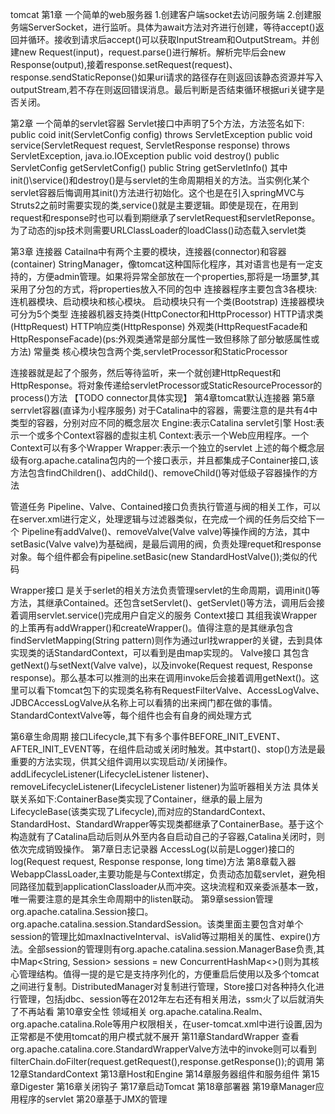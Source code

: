 tomcat
第1章 一个简单的web服务器
1.创建客户端socket去访问服务端
2.创建服务端ServerSocket，进行监听。具体为await方法对齐进行创建，等待accept()返回并循环。接收到请求后accept()可以获取InputStream和OutputStream。并创建new Request(input)，request.parse()进行解析。解析完毕后会new Response(output),接着response.setRequest(request)、response.sendStaticReponse()如果uri请求的路径存在则返回该静态资源并写入outputStream,若不存在则返回错误消息。最后判断是否结束循环根据uri关键字是否关闭。

第2章 一个简单的servlet容器
Servlet接口中声明了5个方法，方法签名如下:
public coid init(ServletConfig config) throws ServletException
public void service(ServletRequest request, ServletResponse response) throws ServletException, java.io.IOException
public void destroy()
public ServletConfig getServletConfig()
public String getServletInfo()
其中init()\service()和destroy()是与servlet的生命周期相关的方法。当实例化某个servlet容器后悔调用其init()方法进行初始化。这个也是在引入springMVC与Struts2之前时需要实现的类,service()就是主要逻辑。即使是现在，在用到request和response时也可以看到期继承了servletRequest和servletReponse。为了动态的jsp技术则需要URLClassLoader的loadClass()动态载入servlet类

第3章 连接器
Catailna中有两个主要的模块，连接器(connector)和容器(container)
StringManager，像tomcat这种国际化程序，其对语言也是有一定支持的，方便admin管理。如果将异常全部放在一个properties,那将是一场噩梦,其采用了分包的方式，将properties放入不同的包中
连接器程序主要包含3各模块:连机器模块、启动模块和核心模块。
	启动模块只有一个类(Bootstrap)
	连接器模块可分为5个类型
		连接器机器支持类(HttpConector和HttpProcessor)
		HTTP请求类(HttpRequest)
		HTTP响应类(HttpResponse)
		外观类(HttpRequestFacade和HttpResponseFacade)(ps:外观类通常是部分属性一致但移除了部分敏感属性或方法)
		常量类
	核心模块包含两个类,servletProcessor和StaticProcessor

连接器就是起了个服务，然后等待监听，来一个就创建HttpRequest和HttpResponse。将对象传递给servletProcessor或StaticResourceProcessor的process()方法
【TODO connector具体实现】
第4章tomcat默认连接器
第5章serrvlet容器(直译为小程序服务)
对于Catalina中的容器，需要注意的是共有4中类型的容器，分别对应不同的概念层次
Engine:表示Catalina servlet引擎
Host:表示一个或多个Context容器的虚拟主机
Context:表示一个Web应用程序。一个Context可以有多个Wrapper
Wrapper:表示一个独立的servlet
上述的每个概念层级有org.apache.catalina包内的一个接口表示，并且都集成子Container接口,该方法包含findChildren()、addChild()、removeChild()等对低级子容器操作的方法

管道任务
Pipeline、Valve、Contained接口负责执行管道与阀的相关工作，可以在server.xml进行定义，处理逻辑与过滤器类似，在完成一个阀的任务后交给下一个
Pipeline有addValve()、removeValve(Valve valve)等操作阀的方法，其中setBasic(Valve valve)为基础阀，是最后调用的阀，负责处理requet和response对象。每个组件都会有pipeline.setBasic(new StandardHostValve());类似的代码

Wrapper接口
	是关于serlet的相关方法负责管理servlet的生命周期，调用init()等方法，其继承Contained。还包含setServlet()、getServlet()等方法，调用后会接着调用servlet.service()完成用户自定义的服务
Context接口
	其组我诶Wrapper的上策再有addWrapper()和createWrapper()。值得注意的是其继承包含findServletMapping(String pattern)则作为通过url找wrapper的关键，去到具体实现类的话StandardContext，可以看到是由map实现的。
Valve接口
	其包含getNext()与setNext(Valve valve)，以及invoke(Request request, Response response)。那么基本可以推测的出来在调用invoke后会接着调用getNext()。这里可以看下tomcat包下的实现类名称有RequestFilterValve、AccessLogValve、JDBCAccessLogValve从名称上可以看猜的出来阀门都在做的事情。StandardContextValve等，每个组件也会有自身的阀处理方式


第6章生命周期
接口Lifecycle,其下有多个事件BEFORE_INIT_EVENT、AFTER_INIT_EVENT等，在组件启动或关闭时触发。其中start()、stop()方法是最重要的方法实现，供其父组件调用以实现启动/关闭操作。addLifecycleListener(LifecycleListener listener)、removeLifecycleListener(LifecycleListener listener)为监听器相关方法
具体关联关系如下:ContainerBase类实现了Container，继承的最上层为LifecycleBase(该类实现了Lifecycle),而对应的StandardContext、StandardHost、StandardWrapper等实现类都继承了ContainerBase。基于这个构造就有了Catalina启动后则从外至内各自启动自己的子容器,Catalina关闭时，则依次完成销毁操作。
第7章日志记录器
AccessLog(以前是Logger)接口的log(Request request, Response response, long time)方法
第8章载入器
WebappClassLoader,主要功能是与Context绑定，负责动态加载servlet，避免相同路径加载到applicationClassloader从而冲突。这块流程和双亲委派基本一致，唯一需要注意的是其余生命周期中的listen联动。
第9章session管理
org.apache.catalina.Session接口。org.apache.catalina.session.StandardSession。该类里面主要包含对单个session的管理比如maxInactiveInterval、isValid等过期相关的属性、expire()方法。全部session的管理则有org.apache.catalina.session.ManagerBase负责,其中Map<String, Session> sessions = new ConcurrentHashMap<>()则为其核心管理结构。值得一提的是它是支持序列化的，方便重启后使用以及多个tomcat之间进行复制。DistributedManager对复制进行管理，Store接口对各种持久化进行管理，包括jdbc、session等在2012年左右还有相关用法，ssm火了以后就消失了不再站看
第10章安全性
领域相关
org.apache.catalina.Realm、org.apache.catalina.Role等用户权限相关，在user-tomcat.xml中进行设置,因为正常都是不使用tomcat的用户模式就不展开
第11章StandardWrapper
查看org.apache.catalina.core.StandardWrapperValve方法中的invoke则可以看到filterChain.doFilter(request.getRequest(),response.getResponse());的调用
第12章StandardContext
第13章Host和Engine
第14章服务器组件和服务组件
第15章Digester
第16章关闭钩子
第17章启动Tomcat
第18章部署器
第19章Manager应用程序的servlet
第20章基于JMX的管理

